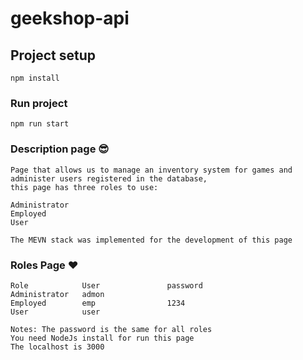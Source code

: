 # geekshop-api

## Project setup
```
npm install
```

### Run project
```
npm run start
```
### Description page 😎  

```
Page that allows us to manage an inventory system for games and administer users registered in the database,
this page has three roles to use:

Administrator 
Employed
User

The MEVN stack was implemented for the development of this page
```
### Roles Page ❤ 

```
Role            User               password
Administrator   admon
Employed        emp                1234
User            user

Notes: The password is the same for all roles 
You need NodeJs install for run this page
The localhost is 3000
```

